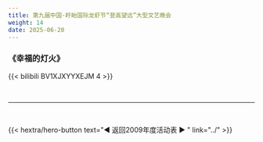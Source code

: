 ```yaml
---
title: 第九届中国·盱眙国际龙虾节“登高望远”大型文艺晚会
weight: 14
date: 2025-06-20
---
```


### 《幸福的灯火》

{{< bilibili BV1XJXYYXEJM 4 >}}



<br>
<hr>
<br>

{{< hextra/hero-button text="◀ 返回2009年度活动表 ▶ " link="../" >}}